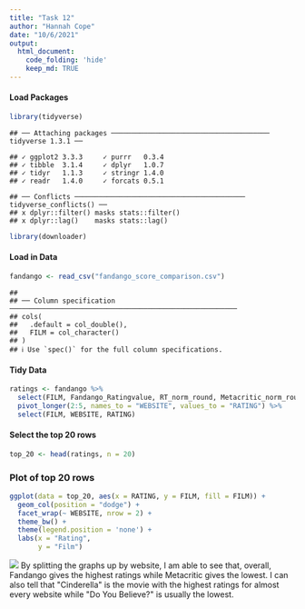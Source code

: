 ```yaml
---
title: "Task 12"
author: "Hannah Cope"
date: "10/6/2021"
output: 
  html_document:
    code_folding: 'hide'
    keep_md: TRUE
---
```


#### Load Packages

```r
library(tidyverse)
```

```
## ── Attaching packages ─────────────────────────────────────── tidyverse 1.3.1 ──
```

```
## ✓ ggplot2 3.3.3     ✓ purrr   0.3.4
## ✓ tibble  3.1.4     ✓ dplyr   1.0.7
## ✓ tidyr   1.1.3     ✓ stringr 1.4.0
## ✓ readr   1.4.0     ✓ forcats 0.5.1
```

```
## ── Conflicts ────────────────────────────────────────── tidyverse_conflicts() ──
## x dplyr::filter() masks stats::filter()
## x dplyr::lag()    masks stats::lag()
```

```r
library(downloader)
```

#### Load in Data

```r
fandango <- read_csv("fandango_score_comparison.csv")
```

```
## 
## ── Column specification ────────────────────────────────────────────────────────
## cols(
##   .default = col_double(),
##   FILM = col_character()
## )
## ℹ Use `spec()` for the full column specifications.
```

#### Tidy Data

```r
ratings <- fandango %>%
  select(FILM, Fandango_Ratingvalue, RT_norm_round, Metacritic_norm_round, IMDB_norm_round) %>%
  pivot_longer(2:5, names_to = "WEBSITE", values_to = "RATING") %>%
  select(FILM, WEBSITE, RATING)
```

#### Select the top 20 rows

```r
top_20 <- head(ratings, n = 20)
```

### Plot of top 20 rows

```r
ggplot(data = top_20, aes(x = RATING, y = FILM, fill = FILM)) +
  geom_col(position = "dodge") +
  facet_wrap(~ WEBSITE, nrow = 2) +
  theme_bw() +
  theme(legend.position = 'none') +
  labs(x = "Rating",
       y = "Film")
```

![](Task12Markdown_files/figure-html/unnamed-chunk-5-1.png)<!-- -->
By splitting the graphs up by website, I am able to see that, overall, Fandango gives the highest ratings while Metacritic gives the lowest. I can also tell that "Cinderella" is the movie with the highest ratings for almost every website while "Do You Believe?" is usually the lowest. 
